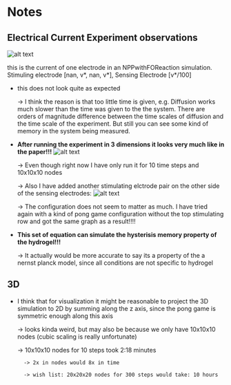 # Notes



## Electrical Current Experiment observations
![alt text](currentelectrode1.png) 

this is the current of one electrode in an NPPwithFOReaction simulation. Stimuling electrode [nan, v*, nan, v*], Sensing Electrode [v*/100] 

- this does not look quite as expected

    -> I think the reason is that too little time is given, e.g. Diffusion works much slower than the time was given to the the system. There are orders of magnitude difference between the time scales of diffusion and the time scale of the experiment. But still you can see some kind of memory in the system being measured. 

- **After running the experiment in 3 dimensions it looks very much like in the paper!!!**
![alt text](3Dcurrentelectrode1.png)

    -> Even though right now I have only run it for 10 time steps and 10x10x10 nodes

    -> Also I have added  another stimulating elctrode pair on the other side of the sensing electrodes: 
         ![alt text](ElectrodeConfiguration.png)

    -> The configuration does not seem to matter as much. I have tried again with a kind of pong game configuration without the top stimulating row and got the same graph as a result!!!!


- **This set of equation can simulate the hysterisis memory property of the hydrogel!!!**

    -> It actually would be more accurate to say its a property of the a nernst planck model, since all conditions are not specific to hydrogel

## 3D 
- I think that for visualization it might be reasonable to project the 3D simulation to 2D by summing along the z axis, since the pong game is symmetric enough along this axis 

    -> looks kinda weird, but may also be because we only have 10x10x10 nodes (cubic scaling is really unfortunate)

    -> 10x10x10 nodes for 10 steps took 2:18 minutes 

        -> 2x in nodes would 8x in time

        -> wish list: 20x20x20 nodes for 300 steps would take: 10 hours



